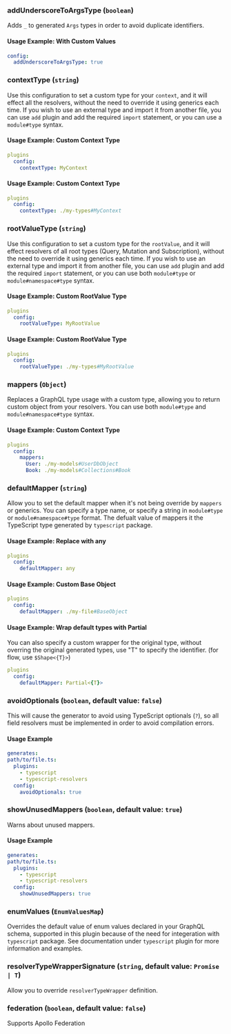 ### addUnderscoreToArgsType (`boolean`)

Adds `_` to generated `Args` types in order to avoid duplicate identifiers.

#### Usage Example: With Custom Values

```yml
config:
  addUnderscoreToArgsType: true
```

### contextType (`string`)

Use this configuration to set a custom type for your `context`, and it will effect all the resolvers, without the need to override it using generics each time. If you wish to use an external type and import it from another file, you can use `add` plugin and add the required `import` statement, or you can use a `module#type` syntax.

#### Usage Example: Custom Context Type

```yml
plugins
  config:
    contextType: MyContext
```

#### Usage Example: Custom Context Type

```yml
plugins
  config:
    contextType: ./my-types#MyContext
```

### rootValueType (`string`)

Use this configuration to set a custom type for the `rootValue`, and it will effect resolvers of all root types (Query, Mutation and Subscription), without the need to override it using generics each time. If you wish to use an external type and import it from another file, you can use `add` plugin and add the required `import` statement, or you can use both `module#type` or `module#namespace#type` syntax.

#### Usage Example: Custom RootValue Type

```yml
plugins
  config:
    rootValueType: MyRootValue
```

#### Usage Example: Custom RootValue Type

```yml
plugins
  config:
    rootValueType: ./my-types#MyRootValue
```

### mappers (`Object`)

Replaces a GraphQL type usage with a custom type, allowing you to return custom object from your resolvers. You can use both `module#type` and `module#namespace#type` syntax.

#### Usage Example: Custom Context Type

```yml
plugins
  config:
    mappers:
      User: ./my-models#UserDbObject
      Book: ./my-models#Collections#Book
```

### defaultMapper (`string`)

Allow you to set the default mapper when it's not being override by `mappers` or generics. You can specify a type name, or specify a string in `module#type` or `module#namespace#type` format. The defualt value of mappers it the TypeScript type generated by `typescript` package.

#### Usage Example: Replace with any

```yml
plugins
  config:
    defaultMapper: any
```

#### Usage Example: Custom Base Object

```yml
plugins
  config:
    defaultMapper: ./my-file#BaseObject
```

#### Usage Example: Wrap default types with Partial

You can also specify a custom wrapper for the original type, without overring the original generated types, use "T" to specify the identifier. (for flow, use `$Shape<{T}>`)

```yml
plugins
  config:
    defaultMapper: Partial<{T}>
```

### avoidOptionals (`boolean`, default value: `false`)

This will cause the generator to avoid using TypeScript optionals (`?`), so all field resolvers must be implemented in order to avoid compilation errors.

#### Usage Example

```yml
generates:
path/to/file.ts:
  plugins:
    - typescript
    - typescript-resolvers
  config:
    avoidOptionals: true
```

### showUnusedMappers (`boolean`, default value: `true`)

Warns about unused mappers.

#### Usage Example

```yml
generates:
path/to/file.ts:
  plugins:
    - typescript
    - typescript-resolvers
  config:
    showUnusedMappers: true
```

### enumValues (`EnumValuesMap`)

Overrides the default value of enum values declared in your GraphQL schema, supported in this plugin because of the need for integeration with `typescript` package. See documentation under `typescript` plugin for more information and examples.

### resolverTypeWrapperSignature (`string`, default value: `Promise | T`)

Allow you to override `resolverTypeWrapper` definition.

### federation (`boolean`, default value: `false`)

Supports Apollo Federation

